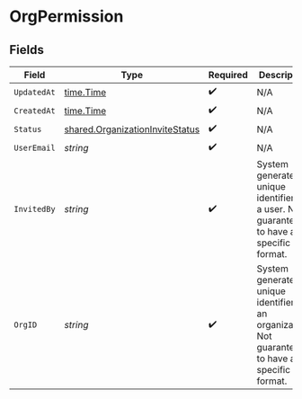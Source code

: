 # OrgPermission


## Fields

| Field                                                                                             | Type                                                                                              | Required                                                                                          | Description                                                                                       | Example                                                                                           |
| ------------------------------------------------------------------------------------------------- | ------------------------------------------------------------------------------------------------- | ------------------------------------------------------------------------------------------------- | ------------------------------------------------------------------------------------------------- | ------------------------------------------------------------------------------------------------- |
| `UpdatedAt`                                                                                       | [time.Time](https://pkg.go.dev/time#Time)                                                         | :heavy_check_mark:                                                                                | N/A                                                                                               |                                                                                                   |
| `CreatedAt`                                                                                       | [time.Time](https://pkg.go.dev/time#Time)                                                         | :heavy_check_mark:                                                                                | N/A                                                                                               |                                                                                                   |
| `Status`                                                                                          | [shared.OrganizationInviteStatus](../../models/shared/organizationinvitestatus.md)                | :heavy_check_mark:                                                                                | N/A                                                                                               |                                                                                                   |
| `UserEmail`                                                                                       | *string*                                                                                          | :heavy_check_mark:                                                                                | N/A                                                                                               |                                                                                                   |
| `InvitedBy`                                                                                       | *string*                                                                                          | :heavy_check_mark:                                                                                | System generated unique identifier for a user. Not guaranteed to have a specific format.          | auth0\|646bdf96f7fb73d04c8c84db                                                                   |
| `OrgID`                                                                                           | *string*                                                                                          | :heavy_check_mark:                                                                                | System generated unique identifier for an organization. Not guaranteed to have a specific format. | org-6f706e83-0ec1-437a-9a46-7d4281eb2f39                                                          |
